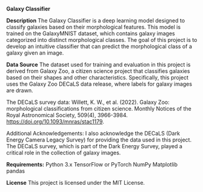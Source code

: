 **Galaxy Classifier**

**Description**
The Galaxy Classifier is a deep learning model designed to classify galaxies based on their morphological features. This model is trained on the GalaxyMNIST dataset, which contains galaxy images categorized into distinct morphological classes. The goal of this project is to develop an intuitive classifier that can predict the morphological class of a galaxy given an image.

**Data Source**
The dataset used for training and evaluation in this project is derived from Galaxy Zoo, a citizen science project that classifies galaxies based on their shapes and other characteristics. Specifically, this project uses the Galaxy Zoo DECaLS data release, where labels for galaxy images are drawn.

The DECaLS survey data: Willett, K. W., et al. (2022). Galaxy Zoo: morphological classifications from citizen science. Monthly Notices of the Royal Astronomical Society, 509(4), 3966-3984. https://doi.org/10.1093/mnras/stac1179.

Additional Acknowledgements: I also acknowledge the DECaLS (Dark Energy Camera Legacy Survey) for providing the data used in this project. The DECaLS survey, which is part of the Dark Energy Survey, played a critical role in the collection of galaxy images.

**Requirements:**
Python 3.x
TensorFlow or PyTorch
NumPy
Matplotlib
pandas

**License**
This project is licensed under the MIT License.
